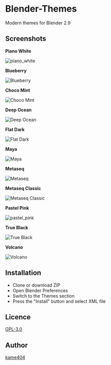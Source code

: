Blender-Themes
====

Modern themes for Blender 2.9
 
## Screenshots

**Piano White**

![piano_white](https://user-images.githubusercontent.com/54836559/136322620-e9401954-0251-4bb8-85be-0df7a8f7cb33.png)

**Blueberry**

![Blueberry](https://user-images.githubusercontent.com/54836559/136322650-93c33c93-2589-4d0d-89e1-10cc08517eb1.png)

**Choco Mint**

![Choco Mint](https://user-images.githubusercontent.com/54836559/64172378-d6267300-ce8f-11e9-8878-fabcfd33f5e3.png)

**Deep Ocean**

![Deep Ocean](https://user-images.githubusercontent.com/54836559/64956504-b34f8200-d8c5-11e9-9b2d-31046e17e34c.png)

**Flat Dark**

![Flat Dark](https://user-images.githubusercontent.com/54836559/64172388-dd4d8100-ce8f-11e9-98cd-f4dc5d5f5014.png)

**Maya**

![Maya](https://user-images.githubusercontent.com/54836559/64172409-e76f7f80-ce8f-11e9-8fa2-e2aac76a8eaf.png)

**Metaseq**

![Metaseq](https://user-images.githubusercontent.com/54836559/64172420-eb9b9d00-ce8f-11e9-951f-3d06c24e28bb.png)

**Metaseq Classic**

![Metaseq Classic](https://user-images.githubusercontent.com/54836559/64172427-edfdf700-ce8f-11e9-8710-d905effac629.png)

**Pastel Pink**

![pastel_pink](https://user-images.githubusercontent.com/54836559/136322663-694ae38f-b1d9-4611-a7e1-11c83ab02fb2.png)

**True Black**

![True Black](https://user-images.githubusercontent.com/54836559/64172452-fbb37c80-ce8f-11e9-91b1-31de10350e1a.png)

**Volcano**

![Volcano](https://user-images.githubusercontent.com/54836559/64172455-feae6d00-ce8f-11e9-94bc-68bf61462cfe.png)

## Installation

* Clone or download ZIP
* Open Blender Preferences
* Switch to the Themes section
* Press the "Install" button and select XML file

## Licence

[GPL-3.0](https://github.com/kame404/Blender-Themes/blob/master/LICENSE)

## Author

[kame404](https://github.com/kame404)

